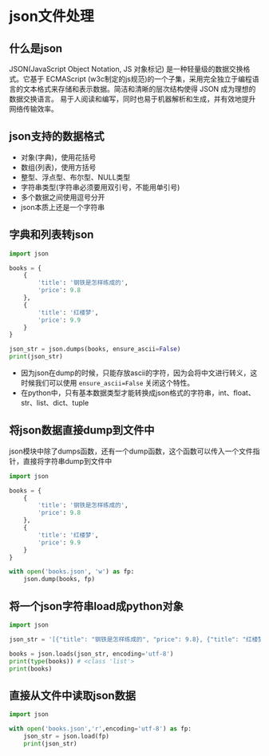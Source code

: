 # json文件处理

## 什么是json

JSON\(JavaScript Object Notation, JS 对象标记\) 是一种轻量级的数据交换格式。它基于 ECMAScript \(w3c制定的js规范\)的一个子集，采用完全独立于编程语言的文本格式来存储和表示数据。简洁和清晰的层次结构使得 JSON 成为理想的数据交换语言。 易于人阅读和编写，同时也易于机器解析和生成，并有效地提升网络传输效率。

## json支持的数据格式

* 对象\(字典\)，使用花括号
* 数组\(列表\)，使用方括号
* 整型、浮点型、布尔型、NULL类型
* 字符串类型\(字符串必须要用双引号，不能用单引号\)
* 多个数据之间使用逗号分开
* json本质上还是一个字符串

## 字典和列表转json

```python
import json

books = {
    {
        'title': '钢铁是怎样练成的',
        'price': 9.8
    },
    {
        'title': '红楼梦',
        'price': 9.9
    }
}

json_str = json.dumps(books, ensure_ascii=False)
print(json_str)
```

* 因为json在dump的时候，只能存放ascii的字符，因为会将中文进行转义，这时候我们可以使用 `ensure_ascii=False` 关闭这个特性。
* 在python中，只有基本数据类型才能转换成json格式的字符串，int、float、str、list、dict、tuple

## 将json数据直接dump到文件中

json模块中除了dumps函数，还有一个dump函数，这个函数可以传入一个文件指针，直接将字符串dump到文件中

```python
import json

books = {
    {
        'title': '钢铁是怎样练成的',
        'price': 9.8
    },
    {
        'title': '红楼梦',
        'price': 9.9
    }
}

with open('books.json', 'w') as fp:
    json.dump(books, fp)
```

## 将一个json字符串load成python对象

```python
import json

json_str = '[{"title": "钢铁是怎样练成的", "price": 9.8}, {"title": "红楼梦", "price": 9.9}]'

books = json.loads(json_str, encoding='utf-8')
print(type(books)) # <class 'list'>
print(books)
```

## 直接从文件中读取json数据

```python
import json

with open('books.json','r',encoding='utf-8') as fp:
    json_str = json.load(fp)
    print(json_str)
```

